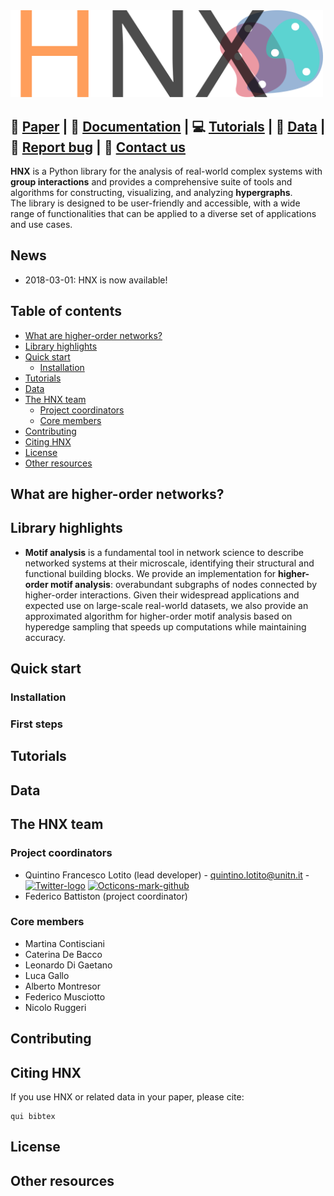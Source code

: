 <img src="logo/logo.svg" width="500" title="HNX logo">

:page_facing_up: **[Paper]()** | :paperclip: **[Documentation]()** | :computer: **[Tutorials]()** | :floppy_disk: **[Data]()** | :bug: **[Report bug]()** | :email: **[Contact us]()**
-----


**HNX** is a Python library for the analysis of real-world complex systems with **group interactions** and provides a comprehensive suite of tools and algorithms for constructing, visualizing, and analyzing **hypergraphs**. <br> The library is designed to be user-friendly and accessible, with a wide range of functionalities that can be applied to a diverse set of applications and use cases.

## News
   * 2018-03-01: HNX is now available!

## Table of contents
- [What are higher-order networks?](#what-are-higher-order-networks)
- [Library highlights](#library-highlights)
- [Quick start](#quick-start)
  * [Installation](#installation)
- [Tutorials](#tutorials)
- [Data](#data)
- [The HNX team](#the-hnx-team)
  * [Project coordinators](#project-coordinators)
  * [Core members](#core-members)
- [Contributing](#contributing)
- [Citing HNX](#citing-hnx)
- [License](#license)
- [Other resources](#other-resources)

## What are higher-order networks?

## Library highlights
   * **Motif analysis** is a fundamental tool in network science to describe networked systems at their microscale, identifying their structural and functional building blocks. We provide an implementation for **higher-order motif analysis**: overabundant subgraphs of nodes connected by higher-order interactions. Given their widespread applications and expected use on large-scale real-world datasets, we also provide an approximated algorithm for higher-order motif analysis based on hyperedge sampling that speeds up computations while maintaining accuracy.

## Quick start

### Installation

### First steps

## Tutorials

## Data

## The HNX team

### Project coordinators
* Quintino Francesco Lotito (lead developer) - quintino.lotito@unitn.it - <a title="Twitter, Apache License 2.0 &lt;http://www.apache.org/licenses/LICENSE-2.0&gt;, via Wikimedia Commons" href="https://twitter.com/FraLotito"><img width="16" alt="Twitter-logo" src="https://upload.wikimedia.org/wikipedia/commons/thumb/4/4f/Twitter-logo.svg/512px-Twitter-logo.svg.png"></a> <a title="GitHub, MIT &lt;http://opensource.org/licenses/mit-license.php&gt;, via Wikimedia Commons" href="[https://commons.wikimedia.org/wiki/File:Octicons-mark-github.svg](https://github.com/FraLotito)"><img width="16" alt="Octicons-mark-github" src="https://upload.wikimedia.org/wikipedia/commons/thumb/9/91/Octicons-mark-github.svg/512px-Octicons-mark-github.svg.png"></a>
* Federico Battiston (project coordinator)

### Core members
* Martina Contisciani
* Caterina De Bacco
* Leonardo Di Gaetano
* Luca Gallo 
* Alberto Montresor
* Federico Musciotto
* Nicolo Ruggeri

## Contributing

## Citing HNX
If you use HNX or related data in your paper, please cite:

```
qui bibtex
```

## License

## Other resources
